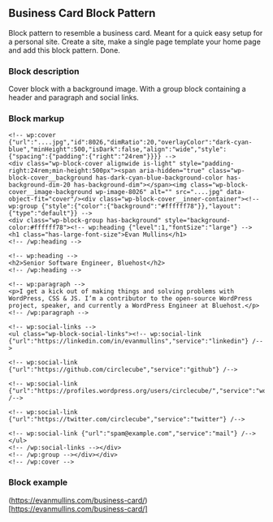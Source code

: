 
## Business Card Block Pattern
Block pattern to resemble a business card. Meant for a quick easy setup for a personal site. Create a site, make a single page template your home page and add this block pattern. Done.

### Block description
Cover block with a background image. With a group block containing a header and paragraph and social links.

### Block markup
```
<!-- wp:cover {"url":"....jpg","id":8026,"dimRatio":20,"overlayColor":"dark-cyan-blue","minHeight":500,"isDark":false,"align":"wide","style":{"spacing":{"padding":{"right":"24rem"}}}} -->
<div class="wp-block-cover alignwide is-light" style="padding-right:24rem;min-height:500px"><span aria-hidden="true" class="wp-block-cover__background has-dark-cyan-blue-background-color has-background-dim-20 has-background-dim"></span><img class="wp-block-cover__image-background wp-image-8026" alt="" src="....jpg" data-object-fit="cover"/><div class="wp-block-cover__inner-container"><!-- wp:group {"style":{"color":{"background":"#ffffff78"}},"layout":{"type":"default"}} -->
<div class="wp-block-group has-background" style="background-color:#ffffff78"><!-- wp:heading {"level":1,"fontSize":"large"} -->
<h1 class="has-large-font-size">Evan Mullins</h1>
<!-- /wp:heading -->

<!-- wp:heading -->
<h2>Senior Software Engineer, Bluehost</h2>
<!-- /wp:heading -->

<!-- wp:paragraph -->
<p>I get a kick out of making things and solving problems with WordPress, CSS & JS. I’m a contributor to the open-source WordPress project, speaker, and currently a WordPress Engineer at Bluehost.</p>
<!-- /wp:paragraph -->

<!-- wp:social-links -->
<ul class="wp-block-social-links"><!-- wp:social-link {"url":"https://linkedin.com/in/evanmullins","service":"linkedin"} /-->

<!-- wp:social-link {"url":"https://github.com/circlecube","service":"github"} /-->

<!-- wp:social-link {"url":"https://profiles.wordpress.org/users/circlecube/","service":"wordpress"} /-->

<!-- wp:social-link {"url":"https://twitter.com/circlecube","service":"twitter"} /-->

<!-- wp:social-link {"url":"spam@example.com","service":"mail"} /--></ul>
<!-- /wp:social-links --></div>
<!-- /wp:group --></div></div>
<!-- /wp:cover -->
```

### Block example
(https://evanmullins.com/business-card/)[https://evanmullins.com/business-card/]